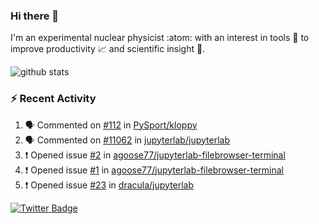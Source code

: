 ### Hi there 👋 

I'm an experimental nuclear physicist :atom: with an interest in tools :wrench: to improve productivity :chart_with_upwards_trend: and scientific insight :telescope:.

![github stats](https://github-readme-stats.vercel.app/api?username=agoose77&show_icons=true&hide_rank=true&hide_title=true&bg_color=30,e76445,904e95&text_color=efe3ec&icon_color=efe3ec)
<!--
**agoose77/agoose77** is a ✨ _special_ ✨ repository because its `README.md` (this file) appears on your GitHub profile.

Here are some ideas to get you started:

- 🔭 I’m currently working on ...
- 🌱 I’m currently learning ...
- 👯 I’m looking to collaborate on ...
- 🤔 I’m looking for help with ...
- 💬 Ask me about ...
- 📫 How to reach me: ...
- 😄 Pronouns: ...
- ⚡ Fun fact: ...
-->

### :zap: Recent Activity
<!--START_SECTION:activity-->
1. 🗣 Commented on [#112](https://github.com/PySport/kloppy/issues/112) in [PySport/kloppy](https://github.com/PySport/kloppy)
2. 🗣 Commented on [#11062](https://github.com/jupyterlab/jupyterlab/issues/11062) in [jupyterlab/jupyterlab](https://github.com/jupyterlab/jupyterlab)
3. ❗️ Opened issue [#2](https://github.com/agoose77/jupyterlab-filebrowser-terminal/issues/2) in [agoose77/jupyterlab-filebrowser-terminal](https://github.com/agoose77/jupyterlab-filebrowser-terminal)
4. ❗️ Opened issue [#1](https://github.com/agoose77/jupyterlab-filebrowser-terminal/issues/1) in [agoose77/jupyterlab-filebrowser-terminal](https://github.com/agoose77/jupyterlab-filebrowser-terminal)
5. ❗️ Opened issue [#23](https://github.com/dracula/jupyterlab/issues/23) in [dracula/jupyterlab](https://github.com/dracula/jupyterlab)
<!--END_SECTION:activity-->


[![Twitter Badge](https://img.shields.io/twitter/follow/agoose77?style=flat-square&logo=Twitter&logoColor=white&color=cornflowerblue)](https://twitter.com/agoose77)
